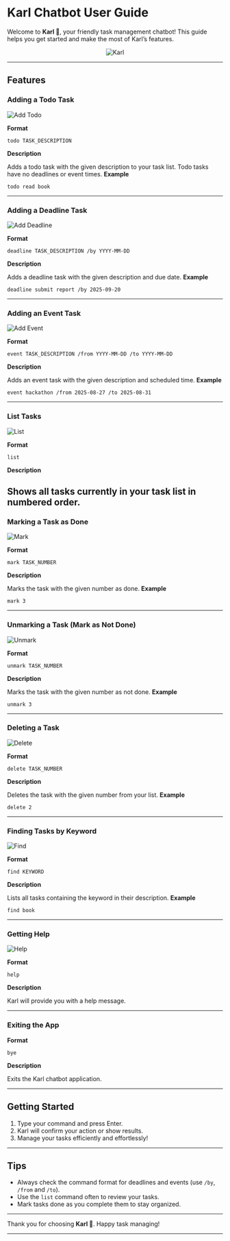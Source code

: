 # Karl Chatbot User Guide

Welcome to **Karl 🤖**, your friendly task management chatbot! This guide helps you get started and make the most of Karl’s features.

<p align="center">
    <img align="center" src="./karl_camera.jpeg" alt="Karl"/>
</p>


---

## Features

### Adding a Todo Task
![Add Todo](./todo.png "Add Todo")

**Format**
```
todo TASK_DESCRIPTION
```
**Description**

Adds a todo task with the given description to your task list. Todo tasks have no deadlines or event times.
**Example**
```
todo read book
```
---

### Adding a Deadline Task
![Add Deadline](./deadline.png "Add Deadline")

**Format**
```
deadline TASK_DESCRIPTION /by YYYY-MM-DD
```
**Description**

Adds a deadline task with the given description and due date.
**Example**
```
deadline submit report /by 2025-09-20
```
---

### Adding an Event Task
![Add Event](./event.png "Add Event")

**Format**
```
event TASK_DESCRIPTION /from YYYY-MM-DD /to YYYY-MM-DD
```
**Description**

Adds an event task with the given description and scheduled time.
**Example**
```
event hackathon /from 2025-08-27 /to 2025-08-31
```
---

### List Tasks
![List](./list.png "List")

**Format**
```
list
```
**Description**

Shows all tasks currently in your task list in numbered order.
---

### Marking a Task as Done
![Mark](./mark.png "Mark")

**Format**
```
mark TASK_NUMBER
```
**Description**

Marks the task with the given number as done.
**Example**
```
mark 3
```
---

### Unmarking a Task (Mark as Not Done)
![Unmark](./unmark.png "Unmark")

**Format**
```
unmark TASK_NUMBER
```
**Description**

Marks the task with the given number as not done.
**Example**
```
unmark 3
```
---

### Deleting a Task
![Delete](./delete.png "Delete")

**Format**
```
delete TASK_NUMBER
```
**Description**

Deletes the task with the given number from your list.
**Example**
```
delete 2
```
---

### Finding Tasks by Keyword
![Find](./find.png "Find")

**Format**
```
find KEYWORD
```
**Description**

Lists all tasks containing the keyword in their description.
**Example**
```
find book
```
---

### Getting Help
![Help](./help.png "Help")

**Format**
```
help
```
**Description**

Karl will provide you with a help message.

---

### Exiting the App
**Format**
```
bye
```
**Description**

Exits the Karl chatbot application.

---

## Getting Started

1. Type your command and press Enter.
2. Karl will confirm your action or show results.
3. Manage your tasks efficiently and effortlessly!

---

## Tips

- Always check the command format for deadlines and events (use `/by`, `/from` and `/to`).
- Use the `list` command often to review your tasks.
- Mark tasks done as you complete them to stay organized.

---

Thank you for choosing **Karl 🤖**. Happy task managing!

---
